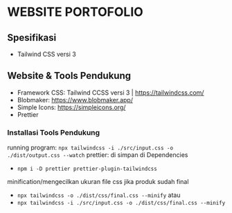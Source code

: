 # WEBSITE PORTOFOLIO

## Spesifikasi

- Tailwind CSS versi 3

## Website & Tools Pendukung

- Framework CSS: Tailwind CCSS versi 3 | https://tailwindcss.com/
- Blobmaker: https://www.blobmaker.app/
- Simple Icons: https://simpleicons.org/
- Prettier

### Installasi Tools Pendukung

running program: `npx tailwindcss -i ./src/input.css -o ./dist/output.css --watch`
prettier: di simpan di Dependencies

- `npm i -D prettier prettier-plugin-tailwindcss`

minification/mengecilkan ukuran file css jika produk sudah final

- `npx tailwindcss -o ./dist/css/final.css --minify`
  atau
- `npx tailwindcss -i ./src/input.css -o ./dist/css/final.css --minify`
